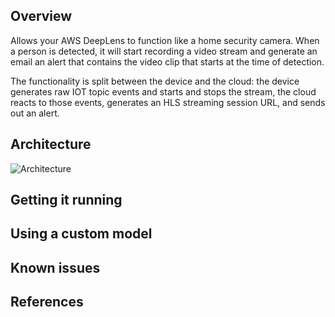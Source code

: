 
## Overview

Allows your AWS DeepLens to function like a home security camera.  When a person is detected, it will start recording a video stream and generate an email an alert that contains the video clip that starts at the time of detection. 

The functionality is split between the device and the cloud: the device generates raw IOT topic events and starts and stops the stream, the cloud reacts to those events, generates an HLS streaming session URL, and sends out an alert.

## Architecture

![Architecture](https://user-images.githubusercontent.com/296876/103382614-861be880-4aa4-11eb-8390-237d0ca8d9d7.png) 

## Getting it running

## Using a custom model

## Known issues

## References
